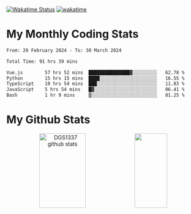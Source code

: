 [![Wakatime Status](https://github.com/noopurphalak/noopurphalak/workflows/wakatime-status-update/badge.svg)](https://github.com/noopurphalak/noopurphalak/actions/workflows/main.yml)
[![wakatime](https://wakatime.com/badge/user/80ace140-ef40-4fdd-b8ed-f3be3d2e1aea.svg)](https://wakatime.com/@80ace140-ef40-4fdd-b8ed-f3be3d2e1aea)

# My Monthly Coding Stats

<!--START_SECTION:waka-->

```txt
From: 29 February 2024 - To: 30 March 2024

Total Time: 91 hrs 39 mins

Vue.js        57 hrs 52 mins  ███████████████▓░░░░░░░░░   62.78 %
Python        15 hrs 15 mins  ████░░░░░░░░░░░░░░░░░░░░░   16.55 %
TypeScript    10 hrs 54 mins  ███░░░░░░░░░░░░░░░░░░░░░░   11.83 %
JavaScript    5 hrs 54 mins   █▓░░░░░░░░░░░░░░░░░░░░░░░   06.41 %
Bash          1 hr 9 mins     ▒░░░░░░░░░░░░░░░░░░░░░░░░   01.25 %
```

<!--END_SECTION:waka-->

# My Github Stats
<div style="text-align: center;">
  <img width="49%" height="195px" src="https://github-readme-stats-sigma-five.vercel.app/api?username=noopurphalak&show_icons=true&count_private=true&hide_border=true&title_color=ecf2f8&icon_color=0d1117&text_color=FFFFFF&bg_color=0d1117" alt="DGS1337 github stats" />
  <img width="41%" height="195px" src="https://github-readme-stats-sigma-five.vercel.app/api/top-langs/?username=noopurphalak&layout=compact&hide_border=true&title_color=ecf2f8&text_color=FFFFFF&bg_color=0d1117" />
</div>
